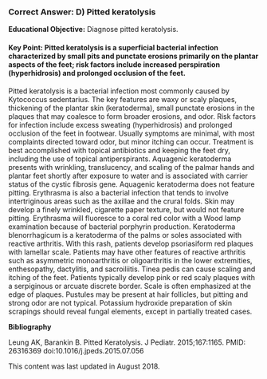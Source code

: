 
### Correct Answer: D) Pitted keratolysis 

**Educational Objective:** Diagnose pitted keratolysis.

#### **Key Point:** Pitted keratolysis is a superficial bacterial infection characterized by small pits and punctate erosions primarily on the plantar aspects of the feet; risk factors include increased perspiration (hyperhidrosis) and prolonged occlusion of the feet.

Pitted keratolysis is a bacterial infection most commonly caused by Kytococcus sedentarius. The key features are waxy or scaly plaques, thickening of the plantar skin (keratoderma), small punctate erosions in the plaques that may coalesce to form broader erosions, and odor. Risk factors for infection include excess sweating (hyperhidrosis) and prolonged occlusion of the feet in footwear. Usually symptoms are minimal, with most complaints directed toward odor, but minor itching can occur. Treatment is best accomplished with topical antibiotics and keeping the feet dry, including the use of topical antiperspirants.
Aquagenic keratoderma presents with wrinkling, translucency, and scaling of the palmar hands and plantar feet shortly after exposure to water and is associated with carrier status of the cystic fibrosis gene. Aquagenic keratoderma does not feature pitting.
Erythrasma is also a bacterial infection that tends to involve intertriginous areas such as the axillae and the crural folds. Skin may develop a finely wrinkled, cigarette paper texture, but would not feature pitting. Erythrasma will fluoresce to a coral red color with a Wood lamp examination because of bacterial porphyrin production.
Keratoderma blenorrhagicum is a keratoderma of the palms or soles associated with reactive arthritis. With this rash, patients develop psoriasiform red plaques with lamellar scale. Patients may have other features of reactive arthritis such as asymmetric monoarthritis or oligoarthritis in the lower extremities, enthesopathy, dactylitis, and sacroiliitis.
Tinea pedis can cause scaling and itching of the feet. Patients typically develop pink or red scaly plaques with a serpiginous or arcuate discrete border. Scale is often emphasized at the edge of plaques. Pustules may be present at hair follicles, but pitting and strong odor are not typical. Potassium hydroxide preparation of skin scrapings should reveal fungal elements, except in partially treated cases.

**Bibliography**

Leung AK, Barankin B. Pitted Keratolysis. J Pediatr. 2015;167:1165. PMID: 26316369 doi:10.1016/j.jpeds.2015.07.056

This content was last updated in August 2018.